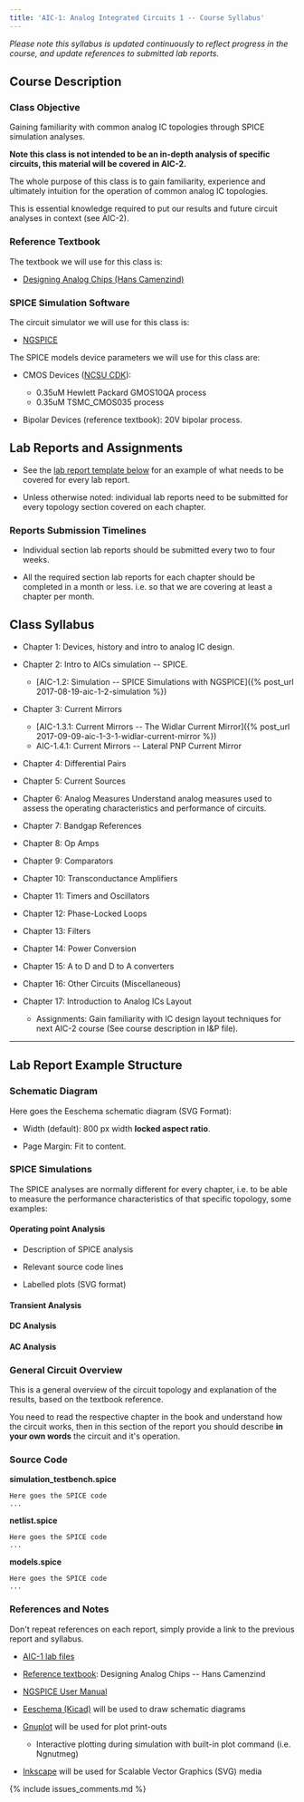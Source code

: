 ```yaml
---
title: 'AIC-1: Analog Integrated Circuits 1 -- Course Syllabus' 
---
```

_Please note this syllabus is updated continuously to reflect progress in the
course, and update references to submitted lab reports._

Course Description
------------------

### Class Objective

Gaining familiarity with common analog IC topologies through SPICE simulation analyses.

**Note this class is not intended to be an in-depth analysis of specific circuits, 
this material will be covered in AIC-2.** 

The whole purpose of this class is to gain familiarity, experience and 
ultimately intuition for the operation of common analog IC topologies. 

This is essential knowledge required to put our results and future circuit 
analyses in context (see AIC-2).

### Reference Textbook

The textbook we will use for this class is:

* [Designing Analog Chips (Hans Camenzind)](http://designinganalogchips.com)

### SPICE Simulation Software

The circuit simulator we will use for this class is:

* [NGSPICE](http://ngspice.sourceforge.net/presentation.html)

The SPICE models device parameters we will use for this class are:

* CMOS Devices ([NCSU CDK](https://www.eda.ncsu.edu/wiki/NCSU_CDK)): 
    + 0.35uM Hewlett Packard GMOS10QA process
    + 0.35uM TSMC\_CMOS035 process 

* Bipolar Devices (reference textbook): 20V bipolar process.

Lab Reports and Assignments
---------------------------

* See the [lab report template below](#lab-report-example-section) for an 
    example of what needs to be covered for every lab report.

* Unless otherwise noted: individual lab reports need to be submitted for
    every topology section covered on each chapter.

### Reports Submission Timelines

* Individual section lab reports should be submitted every two to four weeks.

* All the required section lab reports for each chapter should be completed in 
    a month or less. i.e. so that we are covering at least a chapter per month.

Class Syllabus
--------------

* Chapter 1: Devices, history and intro to analog IC design.

* Chapter 2: Intro to AICs simulation -- SPICE.
    + [AIC-1.2: Simulation -- SPICE Simulations with NGSPICE]({% post_url 2017-08-19-aic-1-2-simulation %})

* Chapter 3: Current Mirrors
    + [AIC-1.3.1: Current Mirrors -- The Widlar Current Mirror]({% post_url 2017-09-09-aic-1-3-1-widlar-current-mirror %})
    + AIC-1.4.1: Current Mirrors -- Lateral PNP Current Mirror

* Chapter 4: Differential Pairs

* Chapter 5: Current Sources

* Chapter 6: Analog Measures
    Understand analog measures used to assess the operating characteristics 
    and performance of circuits. 

* Chapter 7: Bandgap References

* Chapter 8: Op Amps

* Chapter 9: Comparators

* Chapter 10: Transconductance Amplifiers

* Chapter 11: Timers and Oscillators

* Chapter 12: Phase-Locked Loops

* Chapter 13: Filters

* Chapter 14: Power Conversion 

* Chapter 15: A to D and D to A converters 

* Chapter 16: Other Circuits (Miscellaneous)

* Chapter 17: Introduction to Analog ICs Layout
    + Assignments: Gain familiarity with IC design layout techniques for next 
        AIC-2 course (See course description in I&P file). 

---

Lab Report Example Structure <a name="lab-report-example-section">
----------------------------

### Schematic Diagram

Here goes the Eeschema schematic diagram (SVG Format): 

* Width (default): 800 px width **locked aspect ratio**.

* Page Margin: Fit to content.

### SPICE Simulations

The SPICE analyses are normally different for every chapter, i.e. to be able to 
measure the performance characteristics of that specific topology, some
examples:

#### Operating point Analysis

* Description of SPICE analysis

* Relevant source code lines

* Labelled plots (SVG format)

#### Transient Analysis

#### DC Analysis

#### AC Analysis

### General Circuit Overview 

This is a general overview of the circuit topology and explanation of the results,
based on the textbook reference. 

You need to read the respective chapter in the book and understand how the
circuit works, then in this section of the report you should describe **in your
own words** the circuit and it's operation. 

### Source Code

**simulation\_testbench.spice**

~~~
Here goes the SPICE code
...
~~~

**netlist.spice**

~~~
Here goes the SPICE code
...
~~~

**models.spice**

~~~
Here goes the SPICE code
...
~~~

### References and Notes

Don't repeat references on each report, simply provide a link to the previous
report and syllabus.

* [AIC-1 lab files](https://github.com/camilotejeiro/aic_1_lab)

* [Reference textbook](http://designinganalogchips.com/_count/designinganalogchips.pdf): 
    Designing Analog Chips -- Hans Camenzind

* [NGSPICE User Manual](http://ngspice.sourceforge.net/docs/ngspice26-manual.pdf) 

* [Eeschema (Kicad)](http://kicad-pcb.org/discover/eeschema) will be used to draw
    schematic diagrams 

* [Gnuplot](http://www.gnuplot.info) will be used for plot print-outs 
    - Interactive plotting during simulation with built-in plot command 
        (i.e.  Ngnutmeg)

* [Inkscape](https://inkscape.org/en) will be used for Scalable Vector Graphics 
    (SVG) media 

{% include issues_comments.md %}
